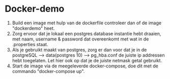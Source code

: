 # Docker-demo

1. Build een image met hulp van de dockerfile controleer dan of de image "dockerdemo" heet.
2. Zorg ervoor dat je lokaal een postgres database instantie hebt draaien, met naam, username & password dat overeenkomt met wat in de .properties staat.
3. Als je gebruikt maakt van postgres, zorg er dan voor dat je in de postgreSQL --> data(postgres 10) --> pg_hba.conf de juiste ip addressen hebt toegelaten. Let hier ook op dat je de juiste netmask getal gebruikt. 
4. Start de image via de meegeleverde docker-compose, doe dit met de commando "docker-compose up".
